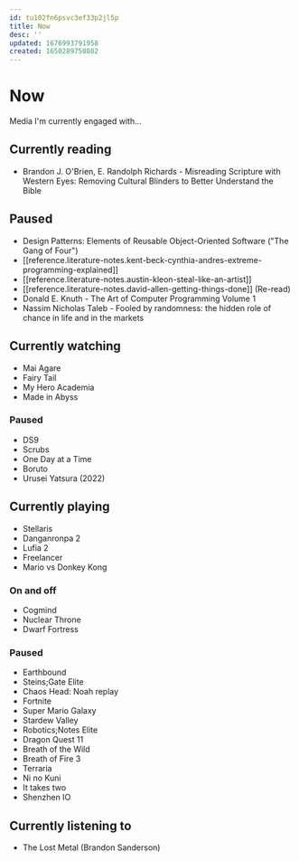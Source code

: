 ```yaml
---
id: tu102fn6psvc3ef33p2jl5p
title: Now
desc: ''
updated: 1676993791958
created: 1650289758802
---
```


# Now

Media I'm currently engaged with...

## Currently reading
- Brandon J. O'Brien, E. Randolph Richards - Misreading Scripture with Western Eyes: Removing Cultural Blinders to
  Better Understand the Bible
## Paused
- Design Patterns: Elements of Reusable Object-Oriented Software ("The Gang of Four")
- [[reference.literature-notes.kent-beck-cynthia-andres-extreme-programming-explained]]
- [[reference.literature-notes.austin-kleon-steal-like-an-artist]]
- [[reference.literature-notes.david-allen-getting-things-done]] (Re-read)
- Donald E. Knuth - The Art of Computer Programming Volume 1
- Nassim Nicholas Taleb - Fooled by randomness: the hidden role of chance in life and in the markets

## Currently watching
- Mai Agare
- Fairy Tail
- My Hero Academia
- Made in Abyss

### Paused
- DS9
- Scrubs
- One Day at a Time
- Boruto
- Urusei Yatsura (2022)

## Currently playing
- Stellaris
- Danganronpa 2
- Lufia 2
- Freelancer
- Mario vs Donkey Kong

### On and off
- Cogmind
- Nuclear Throne
- Dwarf Fortress

### Paused
- Earthbound
- Steins;Gate Elite
- Chaos Head: Noah replay
- Fortnite
- Super Mario Galaxy
- Stardew Valley
- Robotics;Notes Elite
- Dragon Quest 11
- Breath of the Wild
- Breath of Fire 3
- Terraria
- Ni no Kuni
- It takes two
- Shenzhen IO

## Currently listening to
- The Lost Metal (Brandon Sanderson)
